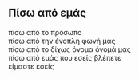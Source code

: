 ## Πίσω από εμάς

πίσω από το πρόσωπο     
πίσω από την ένοπλη φωνή μας  
πίσω από το δίχως όνομα όνομά μας   
πίσω από εμάς που εσείς βλέπετε  
είμαστε εσείς   
